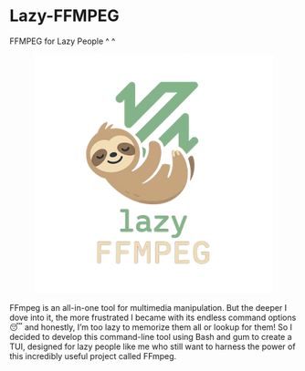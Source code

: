 # Lazy-FFMPEG

FFMPEG for Lazy People ^ ^

<p align="center">
	<img src="assets/logo.png" width=420/>
</p>

FFmpeg is an all-in-one tool for multimedia manipulation. But the deeper I dove into it, the more frustrated I became with its endless command options 😴 and honestly, I’m too lazy to memorize them all or lookup for them! So I decided to develop this command-line tool using Bash and gum to create a TUI, designed for lazy people like me who still want to harness the power of this incredibly useful project called FFmpeg.
